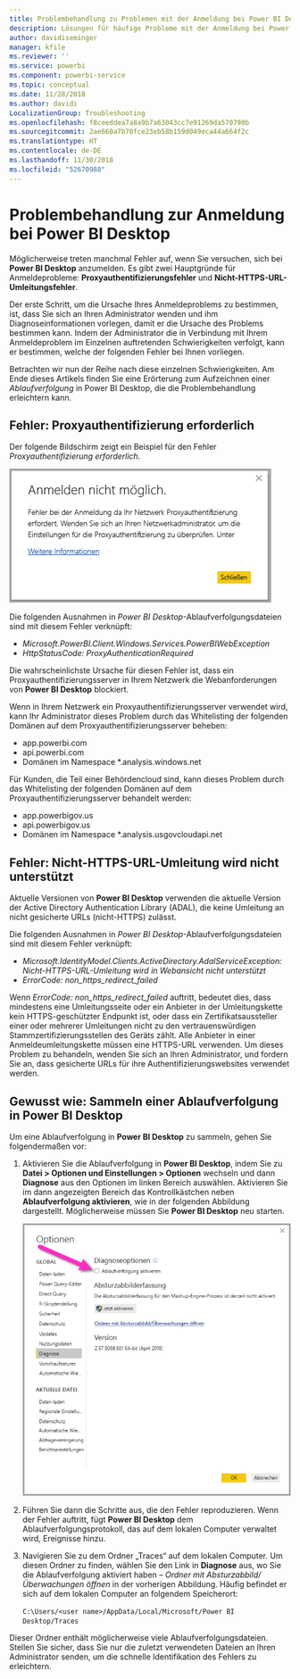 ```yaml
---
title: Problembehandlung zu Problemen mit der Anmeldung bei Power BI Desktop
description: Lösungen für häufige Probleme mit der Anmeldung bei Power BI Desktop
author: davidiseminger
manager: kfile
ms.reviewer: ''
ms.service: powerbi
ms.component: powerbi-service
ms.topic: conceptual
ms.date: 11/28/2018
ms.author: davidi
LocalizationGroup: Troubleshooting
ms.openlocfilehash: f8ceeddea7a8a9b7a63043cc7e91269da570790b
ms.sourcegitcommit: 2ae660a7b70fce23eb58b159d049eca44a664f2c
ms.translationtype: HT
ms.contentlocale: de-DE
ms.lasthandoff: 11/30/2018
ms.locfileid: "52670988"
---
```

# <a name="troubleshooting-sign-in-for-power-bi-desktop"></a>Problembehandlung zur Anmeldung bei Power BI Desktop
Möglicherweise treten manchmal Fehler auf, wenn Sie versuchen, sich bei **Power BI Desktop** anzumelden. Es gibt zwei Hauptgründe für Anmeldeprobleme: **Proxyauthentifizierungsfehler** und **Nicht-HTTPS-URL-Umleitungsfehler**. 

Der erste Schritt, um die Ursache Ihres Anmeldeproblems zu bestimmen, ist, dass Sie sich an Ihren Administrator wenden und ihm Diagnoseinformationen vorlegen, damit er die Ursache des Problems bestimmen kann. Indem der Administrator die in Verbindung mit Ihrem Anmeldeproblem im Einzelnen auftretenden Schwierigkeiten verfolgt, kann er bestimmen, welche der folgenden Fehler bei Ihnen vorliegen. 

Betrachten wir nun der Reihe nach diese einzelnen Schwierigkeiten. Am Ende dieses Artikels finden Sie eine Erörterung zum Aufzeichnen einer *Ablaufverfolgung* in Power BI Desktop, die die Problembehandlung erleichtern kann.


## <a name="proxy-authentication-required-error"></a>Fehler: Proxyauthentifizierung erforderlich

Der folgende Bildschirm zeigt ein Beispiel für den Fehler *Proxyauthentifizierung erforderlich*.

![Anmeldefehler durch Proxyauthentifizierungsfehler](media/desktop-troubleshooting-sign-in/desktop-tshoot-sign-in_01.png)

Die folgenden Ausnahmen in *Power BI Desktop*-Ablaufverfolgungsdateien sind mit diesem Fehler verknüpft:

* *Microsoft.PowerBI.Client.Windows.Services.PowerBIWebException*
* *HttpStatusCode: ProxyAuthenticationRequired*

Die wahrscheinlichste Ursache für diesen Fehler ist, dass ein Proxyauthentifizierungsserver in Ihrem Netzwerk die Webanforderungen von **Power BI Desktop** blockiert. 

Wenn in Ihrem Netzwerk ein Proxyauthentifizierungsserver verwendet wird, kann Ihr Administrator dieses Problem durch das Whitelisting der folgenden Domänen auf dem Proxyauthentifizierungsserver beheben:

* app.powerbi.com
* api.powerbi.com
* Domänen im Namespace *.analysis.windows.net

Für Kunden, die Teil einer Behördencloud sind, kann dieses Problem durch das Whitelisting der folgenden Domänen auf dem Proxyauthentifizierungsserver behandelt werden:

* app.powerbigov.us
* api.powerbigov.us
* Domänen im Namespace *.analysis.usgovcloudapi.net

## <a name="non-https-url-redirect-not-supported-error"></a>Fehler: Nicht-HTTPS-URL-Umleitung wird nicht unterstützt

Aktuelle Versionen von **Power BI Desktop** verwenden die aktuelle Version der Active Directory Authentication Library (ADAL), die keine Umleitung an nicht gesicherte URLs (nicht-HTTPS) zulässt. 

Die folgenden Ausnahmen in *Power BI Desktop*-Ablaufverfolgungsdateien sind mit diesem Fehler verknüpft:

* *Microsoft.IdentityModel.Clients.ActiveDirectory.AdalServiceException: Nicht-HTTPS-URL-Umleitung wird in Webansicht nicht unterstützt*
* *ErrorCode: non_https_redirect_failed*

Wenn *ErrorCode: non_https_redirect_failed* auftritt, bedeutet dies, dass mindestens eine Umleitungsseite oder ein Anbieter in der Umleitungskette kein HTTPS-geschützter Endpunkt ist, oder dass ein Zertifikatsaussteller einer oder mehrerer Umleitungen nicht zu den vertrauenswürdigen Stammzertifizierungsstellen des Geräts zählt. Alle Anbieter in einer Anmeldeumleitungskette müssen eine HTTPS-URL verwenden. Um dieses Problem zu behandeln, wenden Sie sich an Ihren Administrator, und fordern Sie an, dass gesicherte URLs für ihre Authentifizierungswebsites verwendet werden. 

## <a name="how-to-collect-a-trace-in-power-bi-desktop"></a>Gewusst wie: Sammeln einer Ablaufverfolgung in Power BI Desktop

Um eine Ablaufverfolgung in **Power BI Desktop** zu sammeln, gehen Sie folgendermaßen vor:

1. Aktivieren Sie die Ablaufverfolgung in **Power BI Desktop**, indem Sie zu **Datei > Optionen und Einstellungen > Optionen** wechseln und dann **Diagnose** aus den Optionen im linken Bereich auswählen. Aktivieren Sie im dann angezeigten Bereich das Kontrollkästchen neben **Ablaufverfolgung aktivieren**, wie in der folgenden Abbildung dargestellt. Möglicherweise müssen Sie **Power BI Desktop** neu starten.
   
   ![Aktivieren der Ablaufverfolgung in Power BI Desktop](media/desktop-troubleshooting-sign-in/desktop-tshoot-sign-in_02.png)

2. Führen Sie dann die Schritte aus, die den Fehler reproduzieren. Wenn der Fehler auftritt, fügt **Power BI Desktop** dem Ablaufverfolgungsprotokoll, das auf dem lokalen Computer verwaltet wird, Ereignisse hinzu.

3. Navigieren Sie zu dem Ordner „Traces“ auf dem lokalen Computer. Um diesen Ordner zu finden, wählen Sie den Link in **Diagnose** aus, wo Sie die Ablaufverfolgung aktiviert haben – *Ordner mit Absturzabbild/Überwachungen öffnen* in der vorherigen Abbildung. Häufig befindet er sich auf dem lokalen Computer an folgendem Speicherort:

    `C:\Users/<user name>/AppData/Local/Microsoft/Power BI Desktop/Traces`

Dieser Ordner enthält möglicherweise viele Ablaufverfolgungsdateien. Stellen Sie sicher, dass Sie nur die zuletzt verwendeten Dateien an Ihren Administrator senden, um die schnelle Identifikation des Fehlers zu erleichtern. 


